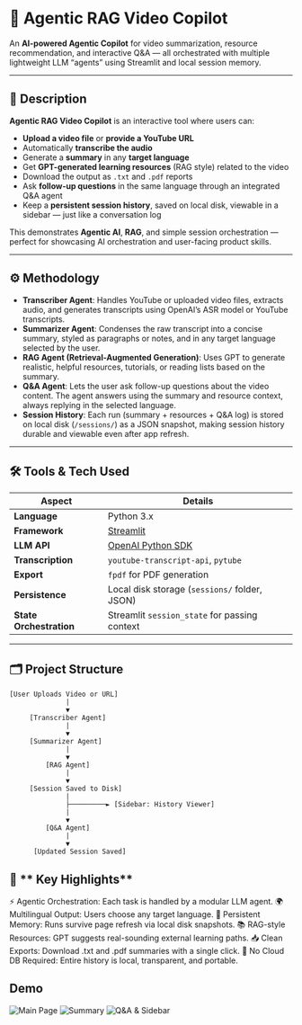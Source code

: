 # 🎥 Agentic RAG Video Copilot

An **AI-powered Agentic Copilot** for video summarization, resource recommendation, and interactive Q&A — all orchestrated with multiple lightweight LLM “agents” using Streamlit and local session memory.

---

## 📌 **Description**

**Agentic RAG Video Copilot** is an interactive tool where users can:
- **Upload a video file** or **provide a YouTube URL**
- Automatically **transcribe the audio**
- Generate a **summary** in any **target language**
- Get **GPT-generated learning resources** (RAG style) related to the video
- Download the output as `.txt` and `.pdf` reports
- Ask **follow-up questions** in the same language through an integrated Q&A agent
- Keep a **persistent session history**, saved on local disk, viewable in a sidebar — just like a conversation log

This demonstrates **Agentic AI**, **RAG**, and simple session orchestration — perfect for showcasing AI orchestration and user-facing product skills.

---

## ⚙️ **Methodology**

- **Transcriber Agent**: Handles YouTube or uploaded video files, extracts audio, and generates transcripts using OpenAI’s ASR model or YouTube transcripts.
- **Summarizer Agent**: Condenses the raw transcript into a concise summary, styled as paragraphs or notes, and in any target language selected by the user.
- **RAG Agent (Retrieval-Augmented Generation)**: Uses GPT to generate realistic, helpful resources, tutorials, or reading lists based on the summary.
- **Q&A Agent**: Lets the user ask follow-up questions about the video content. The agent answers using the summary and resource context, always replying in the selected language.
- **Session History**: Each run (summary + resources + Q&A log) is stored on local disk (`/sessions/`) as a JSON snapshot, making session history durable and viewable even after app refresh.

---

## 🛠️ **Tools & Tech Used**

| Aspect              | Details                                    |
|---------------------|--------------------------------------------|
| **Language**        | Python 3.x                                 |
| **Framework**       | [Streamlit](https://streamlit.io/)         |
| **LLM API**         | [OpenAI Python SDK](https://platform.openai.com/) |
| **Transcription**   | `youtube-transcript-api`, `pytube`         |
| **Export**          | `fpdf` for PDF generation                  |
| **Persistence**     | Local disk storage (`sessions/` folder, JSON) |
| **State Orchestration** | Streamlit `session_state` for passing context |

---

## 🗂️ **Project Structure**


```plaintext
[User Uploads Video or URL]
              |
              ▼
     [Transcriber Agent]
              |
              ▼
     [Summarizer Agent]
              |
              ▼
         [RAG Agent]
              |
              ▼
     [Session Saved to Disk]
              |
              ├─────────► [Sidebar: History Viewer]
              |
              ▼
         [Q&A Agent]
              |
              ▼
      [Updated Session Saved]
```

## 🎯 ** Key Highlights**

⚡ Agentic Orchestration: Each task is handled by a modular LLM agent.
🌍 Multilingual Output: Users choose any target language.
💾 Persistent Memory: Runs survive page refresh via local disk snapshots.
📚 RAG-style Resources: GPT suggests real-sounding external learning paths.
📥 Clean Exports: Download .txt and .pdf summaries with a single click.
🧩 No Cloud DB Required: Entire history is local, transparent, and portable.

## **Demo**

![Main Page](images/Img1)
![Summary](images/Img2)
![Q&A & Sidebar](images/Img3)
